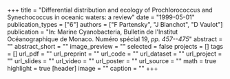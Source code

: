 +++
title = "Differential distribution and ecology of Prochlorococcus and Synechococcus in oceanic waters: a review"
date = "1999-05-01"
publication_types = ["6"]
authors = ["F Partensky", "J Blanchot", "D Vaulot"]
publication = "In: Marine Cyanobacteria, Bulletin de l'Institut Océanographique de Monaco. Numéro spécial 19, _pp. 457--475_"
abstract = ""
abstract_short = ""
image_preview = ""
selected = false
projects = []
tags = []
url_pdf = ""
url_preprint = ""
url_code = ""
url_dataset = ""
url_project = ""
url_slides = ""
url_video = ""
url_poster = ""
url_source = ""
math = true
highlight = true
[header]
image = ""
caption = ""
+++

